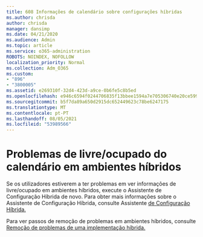 ```yaml
---
title: 608 Informações de calendário sobre configurações híbridas
ms.author: chrisda
author: chrisda
manager: dansimp
ms.date: 04/21/2020
ms.audience: Admin
ms.topic: article
ms.service: o365-administration
ROBOTS: NOINDEX, NOFOLLOW
localization_priority: Normal
ms.collection: Adm_O365
ms.custom:
- "896"
- "3800005"
ms.assetid: e269310f-32d4-423d-a9ce-0b6fe5c8b5ed
ms.openlocfilehash: e946c6594f0244706835f13bbee1594a7e705306740e20ce599cad18d70fb79c
ms.sourcegitcommit: b5f7da89a650d2915dc652449623c78be6247175
ms.translationtype: MT
ms.contentlocale: pt-PT
ms.lasthandoff: 08/05/2021
ms.locfileid: "53989566"
---
```

# <a name="calendar-freebusy-issues-in-hybrid-environments"></a>Problemas de livre/ocupado do calendário em ambientes híbridos

Se os utilizadores estiverem a ter problemas em ver informações de livre/ocupado em ambientes híbridos, execute o Assistente de Configuração Híbrida de novo. Para obter mais informações sobre o Assistente de Configuração Híbrida, consulte Assistente [de Configuração Híbrida.](https://go.microsoft.com/fwlink/p/?linkid=528149)

Para ver passos de remoção de problemas em ambientes híbridos, consulte [Remoção de problemas de uma implementação híbrida.](https://technet.microsoft.com/library/jj659053.aspx)
